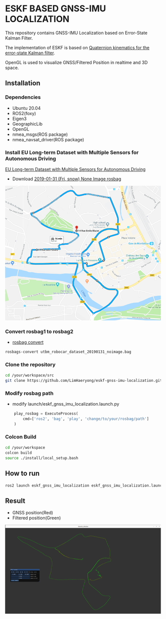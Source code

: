 # ESKF BASED GNSS-IMU LOCALIZATION

This repository contains GNSS-IMU Localization based on Error-State Kalman Filter.

The implementation of ESKF is based on [Quaternion kinematics for the error-state Kalman filter](https://arxiv.org/pdf/1711.02508.pdf).

OpenGL is used to visualize GNSS/Filtered Position in realtime and 3D space.

## Installation

### Dependencies
- Ubuntu 20.04
- ROS2(foxy)
- Eigen3
- GeographicLib
- OpenGL
- nmea_msgs(ROS package)
- nmea_navsat_driver(ROS package)

### Install EU Long-term Dataset with Multiple Sensors for Autonomous Driving
[EU Long-term Dataset with Multiple Sensors for Autonomous Driving](https://epan-utbm.github.io/utbm_robocar_dataset/)

- Download [2019-01-31 (Fri, snow) None Image rosbag](https://drive.utbm.fr/s/JoB5gHwaEfDA8ga)

![](./images/itinerary_longterm.png)

### Convert rosbag1 to rosbag2

- [rosbag convert](https://ternaris.gitlab.io/rosbags/topics/convert.html)

```bash
rosbags-convert utbm_robocar_dataset_20190131_noimage.bag
```

### Clone the repository
```bash
cd /your/workspace/src
git clone https://github.com/LimHaeryong/eskf-gnss-imu-localization.git
```

### Modify rosbag path
- modify launch/eskf_gnss_imu_localization.launch.py
```python
    play_rosbag = ExecuteProcess(
        cmd=['ros2', 'bag', 'play', 'change/to/your/rosbag/path']
    )
```

### Colcon Build
```bash
cd /your/workspace
colcon build
source ./install/local_setup.bash
```

## How to run   
```bash
ros2 launch eskf_gnss_imu_localization eskf_gnss_imu_localization.launch.py 
```

## Result
- GNSS position(Red)
- Filtered position(Green)

![](./images/result1.png)


